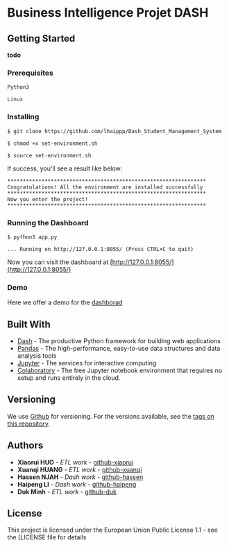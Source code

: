 
# Business Intelligence Projet DASH


## Getting Started

**todo**

### Prerequisites


```
Python3

Linux
```

### Installing

```
$ git clone https://github.com/lhaippp/Dash_Student_Management_System

$ chmod +x set-environment.sh

$ source set-environment.sh
```
If success, you'll see a result like below:
```
****************************************************************
Congratulations! All the environment are installed successfully
****************************************************************
Now you enter the project!
****************************************************************
```

### Running the Dashboard

```
$ python3 app.py
```
```
... Running on http://127.0.0.1:8055/ (Press CTRL+C to quit)
```
Now you can visit the dashboard at [http://127.0.0.1:8055/](http://127.0.0.1:8055/)

### Demo
Here we offer a demo for the [dashborad](BI-projet/docs/Dash.html)


## Built With

* [Dash](https://dash.plot.ly/) - The productive Python framework for building web applications
* [Pandas](https://pandas.pydata.org/pandas-docs/stable/reference/api/pandas.DataFrame.html) - The high-performance, easy-to-use data structures and data analysis tools
* [Jupyter](https://jupyter.org/) - The services for interactive computing
* [Colaboratory](https://colab.research.google.com/notebooks/welcome.ipynb?hl=zh-cn) - The free Jupyter notebook environment that requires no setup and runs entirely in the cloud.


## Versioning

We use [Github](https://github.com/lhaippp/Dash_Student_Management_System) for versioning. For the versions available, see the [tags on this repository](https://github.com/lhaippp/Dash_Student_Management_System). 

## Authors

* **Xiaorui HUO** - *ETL work* - [github-xiaorui](https://github.com/PurpleBooth)
* **Xuanqi HUANG** - *ETL work* - [github-xuanqi](https://github.com/PurpleBooth)
* **Hassen NJAH** - *Dash work* - [github-hassen](https://github.com/PurpleBooth)
* **Haipeng LI** - *Dash work* - [github-haipeng](https://github.com/PurpleBooth)
* **Duk Minh** - *ETL work* - [github-duk](https://github.com/PurpleBooth)


## License

This project is licensed under the European Union Public License 1.1 - see the [LICENSE file for details
